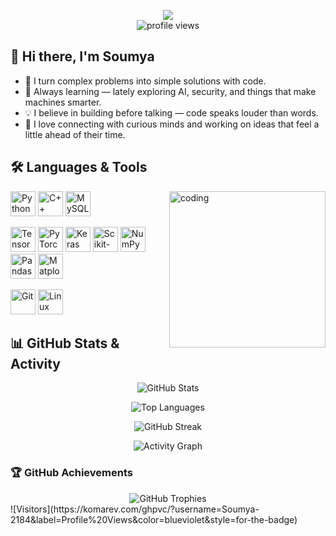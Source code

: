 <p align="center">
  <a href="https://www.linkedin.com/in/soumya-gupta-9b5777255/">
    <img src="https://img.shields.io/badge/LinkedIn-blue?style=for-the-badge&logo=linkedin&logoColor=white" />
  </a>
  <br>
  <img src="https://komarev.com/ghpvc/?username=Soumya-2184&color=blue&style=for-the-badge" alt="profile views" />
</p>



## 👋 Hi there, I'm Soumya

- 🚀 I turn complex problems into simple solutions with code.
- 🌱 Always learning — lately exploring AI, security, and things that make machines smarter.
- 💡 I believe in building before talking — code speaks louder than words.
- 🤝 I love connecting with curious minds and working on ideas that feel a little ahead of their time.


## 🛠 Languages & Tools

<!-- Image on Right -->
<img align="right" alt="coding" width="250" src="https://media.giphy.com/media/qgQUggAC3Pfv687qPC/giphy.gif">

<p align="left">
  <!-- Row 1 -->
  <!-- Programming Languages -->
  <img src="https://cdn.jsdelivr.net/gh/devicons/devicon/icons/python/python-original.svg" width="40" height="40" alt="Python"/>
  <img src="https://cdn.jsdelivr.net/gh/devicons/devicon/icons/cplusplus/cplusplus-original.svg" width="40" height="40" alt="C++"/>
  <img src="https://cdn.jsdelivr.net/gh/devicons/devicon/icons/mysql/mysql-original-wordmark.svg" width="40" height="40" alt="MySQL"/>

<p align="left">
  <!-- Row 2 -->
  <!-- Machine Learning & Data Science -->
  <img src="https://cdn.jsdelivr.net/gh/devicons/devicon/icons/tensorflow/tensorflow-original.svg" width="40" height="40" alt="TensorFlow"/>
  <img src="https://cdn.jsdelivr.net/gh/devicons/devicon/icons/pytorch/pytorch-original.svg" width="40" height="40" alt="PyTorch"/>
  <img src="https://cdn.jsdelivr.net/gh/devicons/devicon/icons/keras/keras-original.svg" width="40" height="40" alt="Keras"/>
  <img src="https://upload.wikimedia.org/wikipedia/commons/0/05/Scikit_learn_logo_small.svg" width="40" height="40" alt="Scikit-learn"/>
  <img src="https://cdn.jsdelivr.net/gh/devicons/devicon/icons/numpy/numpy-original.svg" width="40" height="40" alt="NumPy"/>
  <img src="https://cdn.jsdelivr.net/gh/devicons/devicon/icons/pandas/pandas-original.svg" width="40" height="40" alt="Pandas"/>

  <!-- Matplotlib (via official logo) -->
  <img src="https://upload.wikimedia.org/wikipedia/commons/8/84/Matplotlib_icon.svg" width="40" height="40" alt="Matplotlib"/>
<p align="left">
  <!-- Row 3 -->
  <!-- Tools -->
  <img src="https://cdn.jsdelivr.net/gh/devicons/devicon/icons/git/git-original.svg" width="40" height="40" alt="Git"/>
  <img src="https://cdn.jsdelivr.net/gh/devicons/devicon/icons/linux/linux-original.svg" width="40" height="40" alt="Linux"/>
</p>


## 📊 GitHub Stats & Activity

<div align="center">

![GitHub Stats](https://github-readme-stats.vercel.app/api?username=Soumya-2184&show_icons=true&count_private=true&include_all_commits=true&theme=tokyonight&hide_border=true&border_radius=15)

![Top Languages](https://github-readme-stats.vercel.app/api/top-langs/?username=Soumya-2184&layout=compact&theme=tokyonight&hide_border=true&border_radius=15)

![GitHub Streak](https://streak-stats.demolab.com?user=Soumya-2184&theme=tokyonight&hide_border=true&border_radius=15)

![Activity Graph](https://github-readme-activity-graph.vercel.app/graph?username=Soumya-2184&theme=tokyo-night&hide_border=true&radius=15)

</div>

### 🏆 GitHub Achievements

<div align="center">
  <img src="https://github-profile-trophy.vercel.app/?username=Soumya-2184&theme=onedark&no-frame=true&row=1&column=6" alt="GitHub Trophies" />
</div>
![Visitors](https://komarev.com/ghpvc/?username=Soumya-2184&label=Profile%20Views&color=blueviolet&style=for-the-badge)





